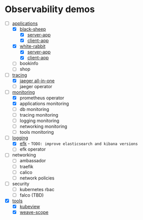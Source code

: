 
# Observability demos

- [ ] [applications](applications)
  - [x] [black-sheep](applications/black-sheep)
    - [x] [server-app](applications/black-sheep/client-app-java)
    - [x] [client-app](applications/black-sheep/server-app)
  - [x] [white-rabbit](applications/white-rabbit)
    - [x] [server-app](applications/white-rabbit/client-app-java)
    - [x] [client-app](applications/white-rabbit/server-app)
  - [ ] bookinfo
  - [ ] shop
- [ ] [tracing](tracing)
  - [x] [jaeger all-in-one](tracing/jaeger-all-in-one)
  - [ ] jaeger operator
- [ ] [monitoring](monitoring)
  - [x] prometheus operator
  - [x] applications monitoring
  - [ ] db monitoring
  - [ ] tracing monitoring
  - [ ] logging monitoring
  - [ ] networking monitoring
  - [ ] tools monitoring
- [ ] [logging](logging)
  - [x] [efk](logging/efk) - `TODO: improve elasticsearch and kibana versions`
  - [ ] efk operator
- [ ] networking
  - [ ] ambassador
  - [ ] traefik
  - [ ] calico
  - [ ] network policies
- [ ] security
  - [ ] kubernetes rbac
  - [ ] falco (TBD)
- [x] [tools](tools)
  - [x] [kubeview](tools/kube-view)
  - [x] [weave-scope](tools/weave-scope)
